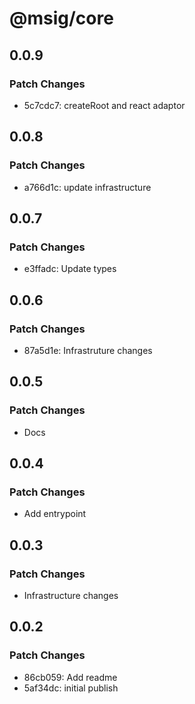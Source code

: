 # @msig/core

## 0.0.9

### Patch Changes

- 5c7cdc7: createRoot and react adaptor

## 0.0.8

### Patch Changes

- a766d1c: update infrastructure

## 0.0.7

### Patch Changes

- e3ffadc: Update types

## 0.0.6

### Patch Changes

- 87a5d1e: Infrastruture changes

## 0.0.5

### Patch Changes

- Docs

## 0.0.4

### Patch Changes

- Add entrypoint

## 0.0.3

### Patch Changes

- Infrastructure changes

## 0.0.2

### Patch Changes

- 86cb059: Add readme
- 5af34dc: initial publish
